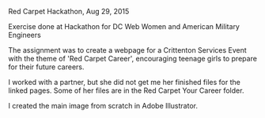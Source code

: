 Red Carpet Hackathon, Aug 29, 2015

Exercise done at Hackathon for DC Web Women and American Military Engineers

The assignment was to create a webpage for a Crittenton Services Event with the theme of 'Red Carpet Career', 
encouraging teenage girls to prepare for their future careers.

I worked with a partner, but she did not get me her finished files for the linked pages.  Some of her files are in the Red Carpet Your Career folder.

I created the main image from scratch in Adobe Illustrator.
